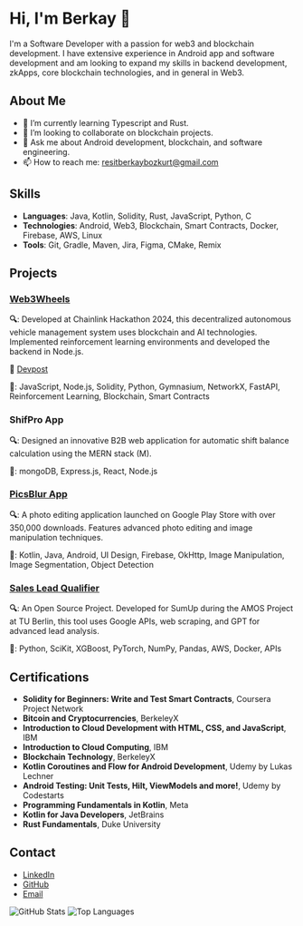 # Hi, I'm Berkay 👋

I'm a Software Developer with a passion for web3 and blockchain development. I have extensive experience in Android app and software development and am looking to expand my skills in backend development, zkApps, core blockchain technologies, and in general in Web3.

## About Me

- 🌱 I’m currently learning Typescript and Rust.
- 👯 I’m looking to collaborate on blockchain projects.
- 💬 Ask me about Android development, blockchain, and software engineering.
- 📫 How to reach me: [resitberkaybozkurt@gmail.com](mailto:resitberkaybozkurt@gmail.com)

## Skills

- **Languages**: Java, Kotlin, Solidity, Rust, JavaScript, Python, C
- **Technologies**: Android, Web3, Blockchain, Smart Contracts, Docker, Firebase, AWS, Linux
- **Tools**: Git, Gradle, Maven, Jira, Figma, CMake, Remix

## Projects

### [Web3Wheels](https://github.com/ZhectorSM/web3-wheels-app)
**🔍**: Developed at Chainlink Hackathon 2024, this decentralized autonomous vehicle management system uses blockchain and AI technologies. Implemented reinforcement learning environments and developed the backend in Node.js.

**🚀** [Devpost](https://devpost.com/software/web3wheels)

**🔭**: JavaScript, Node.js, Solidity, Python, Gymnasium, NetworkX, FastAPI, Reinforcement Learning, Blockchain, Smart Contracts

### ShifPro App
**🔍**: Designed an innovative B2B web application for automatic shift balance calculation using the MERN stack (M).

**🔭**: mongoDB, Express.js, React, Node.js

### [PicsBlur App](https://play.google.com/store/apps/details?id=helikanon.photo.editor.photoblur&hl=en&gl=US)
**🔍**: A photo editing application launched on Google Play Store with over 350,000 downloads. Features advanced photo editing and image manipulation techniques.

**🔭**: Kotlin, Java, Android, UI Design, Firebase, OkHttp, Image Manipulation, Image Segmentation, Object Detection

### [Sales Lead Qualifier](https://github.com/amosproj/amos2023ws06-sales-lead-qualifier)
**🔍**: An Open Source Project. Developed for SumUp during the AMOS Project at TU Berlin, this tool uses Google APIs, web scraping, and GPT for advanced lead analysis.

**🔭**: Python, SciKit, XGBoost, PyTorch, NumPy, Pandas, AWS, Docker, APIs

## Certifications

- **Solidity for Beginners: Write and Test Smart Contracts**, Coursera Project Network
- **Bitcoin and Cryptocurrencies**, BerkeleyX
- **Introduction to Cloud Development with HTML, CSS, and JavaScript**, IBM
- **Introduction to Cloud Computing**, IBM
- **Blockchain Technology**, BerkeleyX
- **Kotlin Coroutines and Flow for Android Development**, Udemy by Lukas Lechner
- **Android Testing: Unit Tests, Hilt, ViewModels and more!**, Udemy by Codestarts
- **Programming Fundamentals in Kotlin**, Meta
- **Kotlin for Java Developers**, JetBrains
- **Rust Fundamentals**, Duke University

## Contact

- [LinkedIn](https://www.linkedin.com/in/resit-berkay-bozkurt)
- [GitHub](https://github.com/rbbozkurt)
- [Email](mailto:resitberkaybozkurt@gmail.com)

![GitHub Stats](https://github-readme-stats.vercel.app/api?username=rbbozkurt&show_icons=true)
![Top Languages](https://github-readme-stats.vercel.app/api/top-langs/?username=rbbozkurt&layout=compact)
